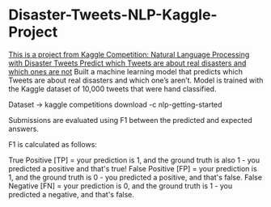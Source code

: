 # Disaster-Tweets-NLP-Kaggle-Project
[This is a project from Kaggle Competition: Natural Language Processing with Disaster Tweets
Predict which Tweets are about real disasters and which ones are not](https://www.kaggle.com/c/nlp-getting-started)
Built a machine learning model that predicts which Tweets are about real disasters and which one’s aren’t. 
Model is trained with the Kaggle dataset of 10,000 tweets that were hand classified.

Dataset -> kaggle competitions download -c nlp-getting-started

Submissions are evaluated using F1 between the predicted and expected answers.

F1 is calculated as follows:

True Positive [TP] = your prediction is 1, and the ground truth is also 1 - you predicted a positive and that's true!
False Positive [FP] = your prediction is 1, and the ground truth is 0 - you predicted a positive, and that's false.
False Negative [FN] = your prediction is 0, and the ground truth is 1 - you predicted a negative, and that's false.
